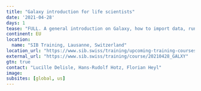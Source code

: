 ```yaml
---
title: "Galaxy introduction for life scientists"
date: '2021-04-28'
days: 1
tease: "FULL. A general introduction on Galaxy, how to import data, run tools, and share analyses. Participants will run a whole NGS analysis using an ATAC-seq dataset as an example."
continent: EU
location:
  name: "SIB Training, Lausanne, Switzerland"
location_url: "https://www.sib.swiss/training/upcoming-training-courses"
external_url: "https://www.sib.swiss/training/course/20210428_GALXY"
gtn: true
contact: "Lucille Delisle, Hans-Rudolf Hotz, Florian Heyl"
image: 
subsites: [global, us]
---
```

